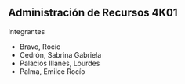 ## Administración de Recursos 4K01
Integrantes
* Bravo, Rocío
* Cedrón, Sabrina Gabriela
* Palacios Illanes, Lourdes
* Palma, Emilce Rocío
